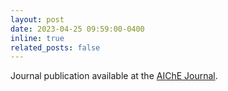 ```yaml
---
layout: post
date: 2023-04-25 09:59:00-0400
inline: true
related_posts: false
---
```


Journal publication available at the [AIChE Journal](https://aiche.onlinelibrary.wiley.com/doi/full/10.1002/aic.18119).

